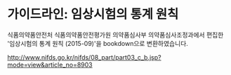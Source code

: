 # 가이드라인: 임상시험의 통계 원칙 

식품의약품안전처 식품의약품안전평가원 의약품심사부 의약품심사조정과에서 편집한 '임상시험의 통계 원칙 (2015-09)'을 bookdown으로 변환하였습니다. 

<http://www.nifds.go.kr/nifds/08_part/part03_c_b.jsp?mode=view&article_no=8903>

